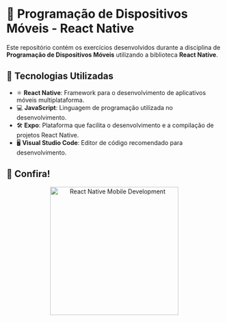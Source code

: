 # 📱 Programação de Dispositivos Móveis - React Native

Este repositório contém os exercícios desenvolvidos durante a disciplina de **Programação de Dispositivos Móveis** utilizando a biblioteca **React Native**.

## 🚀 Tecnologias Utilizadas

- ⚛️ **React Native**: Framework para o desenvolvimento de aplicativos móveis multiplataforma.
- 💻 **JavaScript**: Linguagem de programação utilizada no desenvolvimento.
- 🛠️ **Expo**: Plataforma que facilita o desenvolvimento e a compilação de projetos React Native.
- 🖥️ **Visual Studio Code**: Editor de código recomendado para desenvolvimento.

## 🎉 Confira!

<div align="center">
  <img src="https://media.giphy.com/media/1dLIbmM3bMhsSuLrcu/giphy.gif" alt="React Native Mobile Development" width="300"/>
</div>
